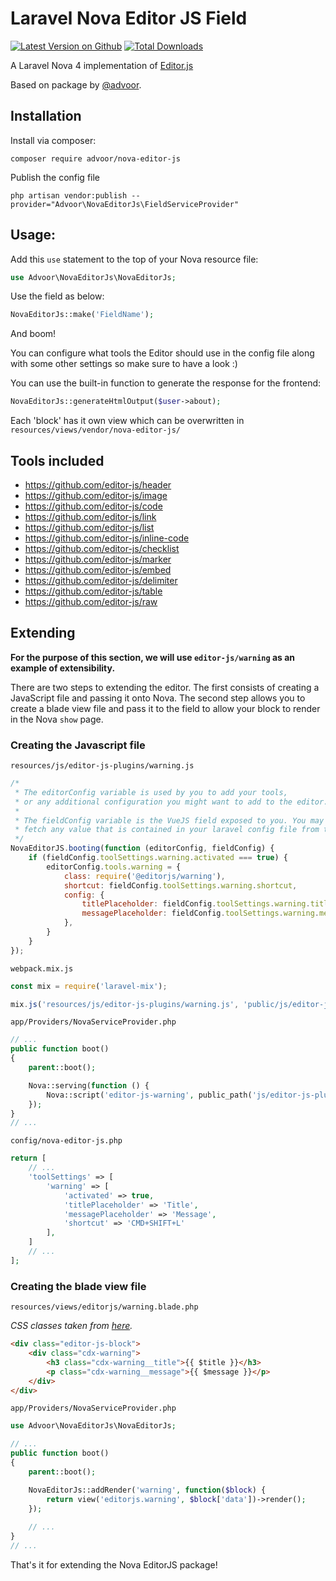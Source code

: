 # Laravel Nova Editor JS Field

[![Latest Version on Github](https://img.shields.io/github/release/advoor/nova-editor-js.svg?style=flat-square)](https://packagist.org/packages/advoor/nova-editor-js)
[![Total Downloads](https://img.shields.io/packagist/dt/advoor/nova-editor-js.svg?style=flat-square)](https://packagist.org/packages/advoor/nova-editor-js)

A Laravel Nova 4 implementation of [Editor.js](https://github.com/codex-team/editor.js) 

Based on package by [@advoor](https://github.com/advoor).

## Installation

Install via composer:

```
composer require advoor/nova-editor-js
```

Publish the config file
```
php artisan vendor:publish --provider="Advoor\NovaEditorJs\FieldServiceProvider"
```

## Usage:

Add this `use` statement to the top of your Nova resource file:

```php
use Advoor\NovaEditorJs\NovaEditorJs;
```

Use the field as below:

```php
NovaEditorJs::make('FieldName');
```

And boom!

You can configure what tools the Editor should use in the config 
file along with some other settings so make sure to have a look :)

You can use the built-in function to generate the response for the frontend:

```php
NovaEditorJs::generateHtmlOutput($user->about);
```

Each 'block' has it own view which can be overwritten in `resources/views/vendor/nova-editor-js/`

## Tools included
* https://github.com/editor-js/header
* https://github.com/editor-js/image
* https://github.com/editor-js/code
* https://github.com/editor-js/link
* https://github.com/editor-js/list
* https://github.com/editor-js/inline-code
* https://github.com/editor-js/checklist
* https://github.com/editor-js/marker
* https://github.com/editor-js/embed
* https://github.com/editor-js/delimiter
* https://github.com/editor-js/table
* https://github.com/editor-js/raw


## Extending

**For the purpose of this section, we will use `editor-js/warning` as an example of extensibility.**

There are two steps to extending the editor. The first consists of creating a JavaScript file and passing it onto Nova.
The second step allows you to create a blade view file and pass it to the field to allow your block to render in the Nova `show` page.
 
### Creating the Javascript file

`resources/js/editor-js-plugins/warning.js`

```js
/*
 * The editorConfig variable is used by you to add your tools,
 * or any additional configuration you might want to add to the editor.
 *
 * The fieldConfig variable is the VueJS field exposed to you. You may
 * fetch any value that is contained in your laravel config file from there.
 */
NovaEditorJS.booting(function (editorConfig, fieldConfig) {
    if (fieldConfig.toolSettings.warning.activated === true) {
        editorConfig.tools.warning = {
            class: require('@editorjs/warning'),
            shortcut: fieldConfig.toolSettings.warning.shortcut,
            config: {
                titlePlaceholder: fieldConfig.toolSettings.warning.titlePlaceholder,
                messagePlaceholder: fieldConfig.toolSettings.warning.messagePlaceholder,
            },
        }
    }
});
```

`webpack.mix.js`

```js
const mix = require('laravel-mix');

mix.js('resources/js/editor-js-plugins/warning.js', 'public/js/editor-js-plugins/warning.js');
```

`app/Providers/NovaServiceProvider.php`

```php
// ...
public function boot()
{
    parent::boot();

    Nova::serving(function () {
        Nova::script('editor-js-warning', public_path('js/editor-js-plugins/warning.js'));
    });
}
// ...
```

`config/nova-editor-js.php`

```php
return [
    // ...
    'toolSettings' => [
        'warning' => [
            'activated' => true,
            'titlePlaceholder' => 'Title',
            'messagePlaceholder' => 'Message',
            'shortcut' => 'CMD+SHIFT+L'
        ],
    ]
    // ...
];
```

### Creating the blade view file

`resources/views/editorjs/warning.blade.php`

*CSS classes taken from [here](https://github.com/editor-js/warning/blob/master/src/index.css).*

```html
<div class="editor-js-block">
    <div class="cdx-warning">
        <h3 class="cdx-warning__title">{{ $title }}</h3>
        <p class="cdx-warning__message">{{ $message }}</p>
    </div>
</div>
```

`app/Providers/NovaServiceProvider.php`

```php
use Advoor\NovaEditorJs\NovaEditorJs;

// ...
public function boot()
{
    parent::boot();

    NovaEditorJs::addRender('warning', function($block) {
        return view('editorjs.warning', $block['data'])->render();
    });
    
    // ...
}
// ...
```

That's it for extending the Nova EditorJS package!

